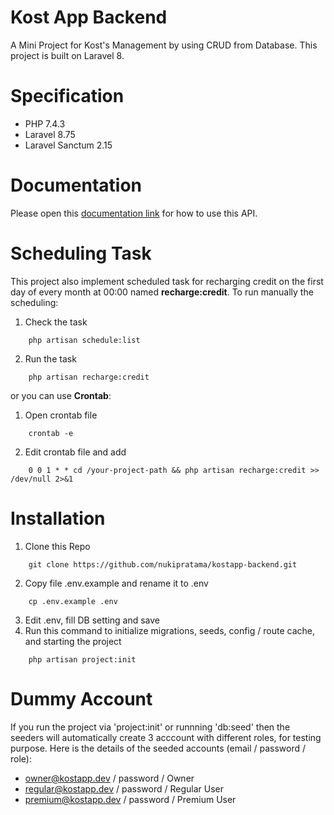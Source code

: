 # Kost App Backend
A Mini Project for Kost's Management by using CRUD from Database. This project is built on Laravel 8.

# Specification
- PHP 7.4.3
- Laravel 8.75
- Laravel Sanctum 2.15

# Documentation
Please open this [documentation link](https://documenter.getpostman.com/view/9430219/2s7YtXhD4L) for how to use this API.

# Scheduling Task
This project also implement scheduled task for recharging credit on the first day of every month at 00:00 named **recharge:credit**.
To run manually the scheduling:
1. Check the task
```
    php artisan schedule:list
```
2. Run the task
```
    php artisan recharge:credit
```
or you can use **Crontab**:
1. Open crontab file
```
    crontab -e
```
2. Edit crontab file and add
```
    0 0 1 * * cd /your-project-path && php artisan recharge:credit >> /dev/null 2>&1
```

# Installation
1. Clone this Repo
```
    git clone https://github.com/nukipratama/kostapp-backend.git
```
2. Copy file .env.example and rename it to .env
```
    cp .env.example .env
```
3. Edit .env, fill DB setting and save
4. Run this command to initialize migrations, seeds, config / route cache, and starting the project
```
    php artisan project:init
```

# Dummy Account
If you run the project via 'project:init' or runnning 'db:seed' then the seeders will automatically create 3 acccount with different roles, for testing purpose. 
Here is the details of the seeded accounts (email / password / role):
- owner@kostapp.dev / password / Owner
- regular@kostapp.dev / password / Regular User
- premium@kostapp.dev / password / Premium User